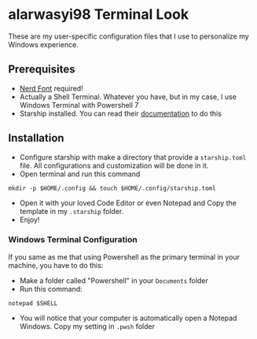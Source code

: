 # alarwasyi98 Terminal Look
These are my user-specific configuration files that I use to personalize my Windows experience.

## Prerequisites
- [Nerd Font](nerfonts.com) required!
- Actually a Shell Terminal. Whatever you have, but in my case, I use Windows Terminal with Powershell 7
- Starship installed. You can read their [documentation](https://starship.rs) to do this

## Installation
- Configure starship with make a directory that provide a ```starship.toml``` file. All configurations and customization will be done in it.
- Open terminal and run this command 
``` 
mkdir -p $HOME/.config && touch $HOME/.config/starship.toml 
```
- Open it with your loved Code Editor or even Notepad and Copy the template in my ```.starship``` folder.
- Enjoy!
### Windows Terminal Configuration 
If you same as me that using Powershell as the primary terminal in your machine, you have to do this: 
  - Make a folder called "Powershell" in your ```Documents``` folder
  - Run this command:

```
notepad $SHELL
```
  -  You will notice that your computer is automatically open a Notepad Windows. Copy my setting in ```.pwsh``` folder